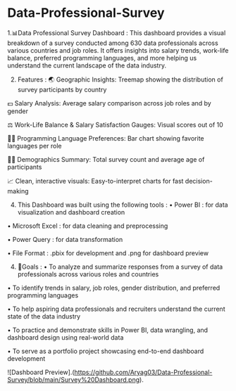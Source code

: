 # Data-Professional-Survey

1.📊Data Professional Survey Dashboard :
This dashboard provides a visual breakdown of a survey conducted among 630 data professionals across various countries  and job roles.
It offers insights into salary trends, work-life balance, preferred programming languages, and more helping us understand the current landscape of the data industry.

2. Features :
🌏 Geographic Insights: Treemap showing the distribution of survey participants by country

💵 Salary Analysis: Average salary comparison across job roles and by gender

⚖️ Work-Life Balance & Salary Satisfaction Gauges: Visual scores out of 10

👩‍💻 Programming Language Preferences: Bar chart showing favorite languages per role

🧍‍♀️ Demographics Summary: Total survey count and average age of participants

📈 Clean, interactive visuals: Easy-to-interpret charts for fast decision-making

4. This Dashboard was built using the following tools :
• Power BI : for data visualization and dashboard creation

• Microsoft Excel : for data cleaning and preprocessing

• Power Query : for data transformation

• File Format : .pbix for development and .png for dashboard preview

4. 🎯Goals :
• To analyze and summarize responses from a survey of data professionals across various roles and countries

• To identify trends in salary, job roles, gender distribution, and preferred programming languages

• To help aspiring data professionals and recruiters understand the current state of the data industry

• To practice and demonstrate skills in Power BI, data wrangling, and dashboard design using real-world data

• To serve as a portfolio project showcasing end-to-end dashboard development

![Dashboard Preview].(https://github.com/Aryag03/Data-Professional-Survey/blob/main/Survey%20Dashboard.png).
